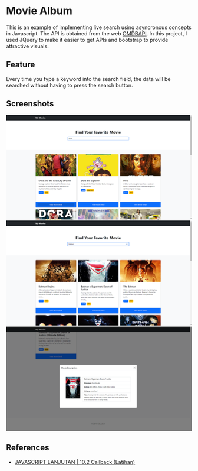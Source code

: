 # Movie Album
This is an example of implementing live search using asyncronous concepts in Javascript. The API is obtained from the web [OMDBAPI](http://www.omdbapi.com/). In this project, I used JQuery to make it easier to get APIs and bootstrap to provide attractive visuals.

## Feature
Every time you type a keyword into the search field, the data will be searched without having to press the search button.

## Screenshots
![1](img/screenshots/1.png)
![1](img/screenshots/2.png)
![1](img/screenshots/3.png)

## References
- [JAVASCRIPT LANJUTAN | 10.2 Callback (Latihan)](https://youtu.be/jRsSVw3Ibhw?si=8JFhcHzu66ZM7Zpx)